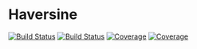 # Haversine

[![Build Status](https://travis-ci.com/techshot25/Haversine.svg?branch=master)](https://travis-ci.com/techshot25/Haversine)
[![Build Status](https://ci.appveyor.com/api/projects/status/github/techshot25/Haversine?svg=true)](https://ci.appveyor.com/project/techshot25/Haversine)
[![Coverage](https://codecov.io/gh/techshot25/Haversine/branch/master/graph/badge.svg)](https://codecov.io/gh/techshot25/Haversine)
[![Coverage](https://coveralls.io/repos/github/techshot25/Haversine/badge.svg?branch=master)](https://coveralls.io/github/techshot25/Haversine?branch=master)
